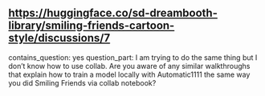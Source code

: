 ## https://huggingface.co/sd-dreambooth-library/smiling-friends-cartoon-style/discussions/7

contains_question: yes
question_part: I am trying to do the same thing but I don’t know how to use collab. Are you aware of any similar walkthroughs that explain how to train a model locally with Automatic1111 the same way you did Smiling Friends via collab notebook?